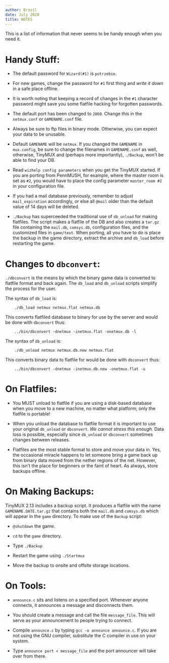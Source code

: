 ```yaml
---
author: Brazil
date: July 2020
title: NOTES
---
```


This is a list of information that never seems to be handy enough when you
need it.

# Handy Stuff:

 - The default password for `Wizard(#1)` is `potrzebie`.

 - For new games, change the password for `#1` first thing and *write it down*
   in a safe place offline.

 - It is worth noting that keeping a record of changes in the `#1` character
   password might save you some flatfile hacking for forgotten passwords.

 - The default port has been changed to `2860`.  Change this in the
   `netmux.conf` or `GAMENAME.conf` file.

 - Always be sure to ftp files in binary mode.  Otherwise, you can expect
   your data to be unusable.

 - Default `GAMENAME` will be `netmux`.  If you changed the `GAMENAME` in
   `mux.config`, be sure to change the filenames in `GAMENAME.conf` as well,
   otherwise, TinyMUX and (perhaps more importantly), `./Backup`, won't be
   able to find your DB.

 - Read `wizhelp config parameters` when you get the TinyMUX started.  If you
   are porting from PennMUSH, for example, where the master room is set
   as `#2`, you would have to place the config parameter `master_room #2` in
   your configuration file.

 - If you had a mail database previously, remember to adjust
   `mail_expiration` accordingly, or else all `@mail` older than the default
   value of 14 days will be deleted.

 - `./Backup` has superceeded the traditional use of `db_unload` for making
   flatfiles.  The script makes a flatfile of the DB and also creates a `tar.gz`
   file containing the `mail.db`, `comsys.db`, configuration files, and the
   customized files in `game/text`.  When porting, all you have to do is place
   the backup in the game directory, extract the archive and `db_load` before
   restarting the game.

# Changes to `dbconvert`:

`./dbconvert` is the means by which the binary game data is converted to
flatfile format and back again.  The `db_load` and `db_unload` scripts
simplify the process for the user.

The syntax of `db_load` is:
```
    ./db_load netmux netmux.flat netmux.db
```
This converts flatfiled database to binary for use by the server and would be
done with `dbconvert` thus:
```
    ../bin/dbconvert -dnetmux -inetmux.flat -onetmux.db -l
```
The syntax of `db_unload` is:
```
    ./db_unload netmux netmux.db.new netmux.flat
```
This converts binary data to flatfile for would be done with `dbconvert` thus:
```
    ../bin/dbconvert -dnetmux -inetmux.db.new -onetmux.flat -u
```

# On Flatfiles:

 - You MUST unload to flatfile if you are using a disk-based database when
   you move to a new machine, no matter what platform; only the flatfile is
   portable!

 - When you unload the database to flatfile format it is important to
   use your original `db_unload` or `dbconvert`.  *We cannot stress this enough.*
   Data loss is possible, especially since `db_unload` or `dbconvert` sometimes
   changes between releases.

 - Flatfiles are the most stable format to store and move your data in.  Yes,
   the occasional miracle happens to let someone bring a game back up from
   binary data moved from the nether regions of the net.  However, this isn't
   the place for beginners or the faint of heart.  As always, store backups
   offline.

# On Making Backups:

TinyMUX 2.13 includes a backup script.  It produces a flatfile with the
name `GAMENAME.DATE.tar.gz` that contains both the `mail.db` and
`comsys.db` which will appear in the `game` directory.  To make use of the
`Backup` script:

 - `@shutdown` the game.

 - `cd` to the `game` directory.

 - Type `./Backup`

 - Restart the game using `./Startmux`

 - Move the backup to onsite and offsite storage locations.

# On Tools:

 - `announce.c` sits and listens on a specified port.  Whenever anyone
   connects, it announces a message and disconnects them.

 - You should create a message and call the file `message_file`.  This will
   serve as your announcement to people trying to connect.

 - Compile `announce.c` by typing `gcc -o announce announce.c`.  If you are
   not using the GNU compiler, substitute the C compiler in use on your
   system.

 - Type `announce port < message_file` and the port announcer will take
   over from there.
